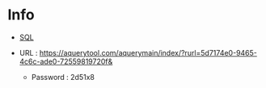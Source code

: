 # Info

- [SQL](../../../scripts/sql)

- URL : https://aquerytool.com/aquerymain/index/?rurl=5d7174e0-9465-4c6c-ade0-72559819720f&
    - Password : 2d51x8